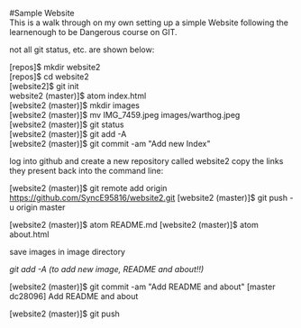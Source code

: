 #Sample Website <br>
This is a walk through on my own setting up a simple Website following the learnenough to be Dangerous course on GIT.

not all git status, etc. are shown below:

[repos]$ mkdir website2   <br>
[repos]$ cd website2  <br>
[website2]$ git init  <br>
website2 (master)]$ atom index.html  <br>
[website2 (master)]$ mkdir images  <br>
[website2 (master)]$ mv IMG_7459.jpeg images/warthog.jpeg  <br>
[website2 (master)]$ git status  <br>
[website2 (master)]$ git add -A  <br>
[website2 (master)]$ git commit -am "Add new Index"  <br>

log into github and create a new repository called website2
copy the links they present back into the command line:

[website2 (master)]$ git remote add origin https://github.com/SyncE95816/website2.git
[website2 (master)]$ git push -u origin master

[website2 (master)]$ atom README.md
[website2 (master)]$ atom about.html

save images in image directory

*git add -A  (to add new image, README and about!!)*

[website2 (master)]$ git commit -am "Add README and about"
[master dc28096] Add README and about

[website2 (master)]$ git push
